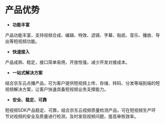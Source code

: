 # 产品优势

-   **功能丰富**

产品功能丰富，支持视频合成、编辑、特效、滤镜、字幕、贴纸、音乐、播放、导出等短视频功能。

-   **快速接入**

产品成熟、稳定，接口简单易用，开放性强，减少开发对接成本。

-   **一站式解决方案**

结合京东云点播产品，可为客户提供短视频上传、存储、转码、分发等端到端的短视频解决方案，让客户快速具备短视频业务支撑能力。

-   **安全、稳定、可靠**

短视频SDK产品稳定、可靠，结合京东云视频质量检测产品，可在短视频生产环节对视频的安全及质量进行检测，及时发现视频问题，提高审核效率。

